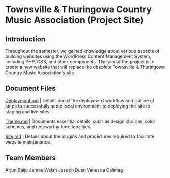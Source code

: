 # Townsville & Thuringowa Country Music Association (Project Site)

## Introduction
Throughout the semester, we gained knowledge about various aspects of building websites using the WordPress Content Management System, including PHP, CSS, and other components. The aim of the project is to create a new website that will replace the obsolete Townsville & Thuringowa Country Music Association's site.

## Document Files
[Deployment.md](https://github.com/cp3402-students/project-team-01/blob/main/deployment.md) | Details about the deployment workflow and outline of steps to successfully setup local environment to deploying the site to staging and live sites.

[Theme.md](https://github.com/cp3402-students/project-team-01/blob/main/theme.md) | Documents essential details, such as design choices, color schemes, and noteworthy functionalities.

[Site.md](https://github.com/cp3402-students/project-team-01/blob/main/site.md) | Details about the plugins and procedures required to facilitate website maintenance.

## Team Members
Arjun Baiju
James Welsh
Joseph Buen
Vanessa Calimag